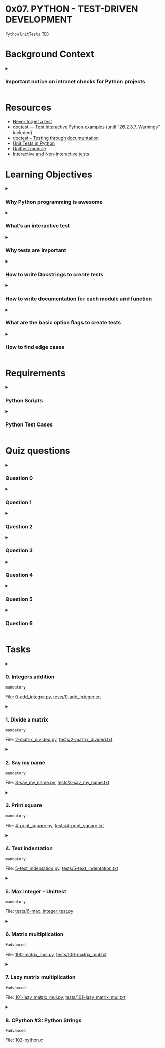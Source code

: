 # **0x07. PYTHON - TEST-DRIVEN DEVELOPMENT**
`Python` `UnitTests` `TDD`

# Background Context
<details>
<summary><h3>Important notice on intranet checks for Python projects</h3></summary>

Starting from today:
- Based on the requirements of each task, **you should always write the documentation (module(s) + function(s)) and tests first**, before you actually code anything
- The intranet checks for Python projects won’t be released before their first deadline, in order for you to focus more on TDD and think about all possible cases
- We strongly encourage you to work together on test cases, so that you don’t miss any edge case. **But not in the implementation of them!**
- **Don’t trust the user**, always think about all possible edge cases
</details>

# Resources
- [Never forget a test](https://intranet.alxswe.com/concepts/47)
- [doctest — Test interactive Python examples](https://docs.python.org/3.4/library/doctest.html) (until “26.2.3.7. Warnings” included)
- [doctest – Testing through documentation](https://pymotw.com/3/doctest/)
- [Unit Tests in Python](https://www.youtube.com/watch?v=1Lfv5tUGsn8)
- [Unittest module](https://www.youtube.com/watch?v=6tNS--WetLI)
- [Interactive and Non-interactive tests](https://mattermost.com/blog/testing-python-understanding-doctest-and-unittest/)

<!-- man or help:
- `` -->

# Learning Objectives
<details>
<summary><h3>Why Python programming is awesome</h3></summary>
</details>

<details>
<summary><h3>What’s an interactive test</h3></summary>

An interactive test in Python typically refers to a way of running code interactively and receiving immediate feedback. This is often done using interactive development environments (IDEs), Python shells, or Jupyter notebooks. Interactive testing is a helpful approach for exploring and debugging code, as it allows you to execute small code snippets and see the results without having to write a complete program.

Here are a few common ways to perform interactive testing in Python:

1. **Python REPL (Read-Eval-Print Loop)**: <br> Python comes with a built-in REPL, which allows you to enter Python code line by line and see the output immediately. You can access the Python REPL by running the `python` or `python3` command in your terminal.

   ```python
   $ python
   Python 3.8.2 (default, Feb 24 2020, 17:52:18)
   [GCC 7.3.0] on linux
   Type "help", "copyright", "credits" or "license" for more information.
   >>> print("Hello, world!")
   Hello, world!
   >>> 5 + 3
   8
   >>> exit()
   ```

2. **Jupyter Notebooks**: <br> Jupyter notebooks provide an interactive and web-based environment for writing and running Python code. You can write and execute code in cells, view the output, and add rich text, images, and explanations in between.

3. **Integrated Development Environments (IDEs)**: <br> Many Python IDEs, such as PyCharm, Visual Studio Code, and Spyder, offer interactive modes where you can run code snippets and get immediate feedback. This is often helpful for debugging and exploring code.

4. **Online Python Interpreters**: <br> Various online platforms allow you to run Python code interactively in a web browser without installing any software locally. Examples include Repl.it and Google Colab.

Interactive testing is particularly useful when you want to experiment with new ideas, test functions or algorithms, and quickly check the behavior of specific code snippets without having to create a full-fledged Python script or program. It's an essential part of the development process for many Python developers.
</details>

<details>
<summary><h3>Why tests are important</h3></summary>

Tests are an integral part of the software development process and play a crucial role in ensuring the reliability, stability, and maintainability of software systems. Here are some key reasons why tests are important in software development:

1. **Bug Detection**: <br> Tests help identify bugs, errors, and issues in the codebase. By systematically testing various parts of the software, developers can catch and fix problems before they become more significant issues in production.

2. **Quality Assurance**: <br> Testing ensures that the software meets the specified requirements and functions correctly. It helps maintain a high level of quality by verifying that the software behaves as expected under various conditions.

3. **Regression Testing**: <br> As software evolves and new features are added, there is a risk of introducing new bugs or breaking existing functionality. Regression testing, which involves re-running tests to check for unintended side effects, helps prevent these issues.

4. **Code Maintenance**: <br> Well-written tests serve as documentation for how the code is supposed to work. They make it easier for developers to understand the codebase, make changes, and refactor without introducing new problems.

5. **Collaboration**: <br> Tests enable collaboration among team members. When one developer writes tests for a particular piece of functionality, other team members can rely on those tests to understand how the code works and build upon it.

6. **Continuous Integration/Continuous Deployment (CI/CD)**: <br> Tests are a critical component of CI/CD pipelines. Automated tests ensure that code changes do not break existing functionality before they are deployed to production, thereby reducing the risk of introducing defects.

7. **Improved Productivity**: <br> While writing tests may require an initial time investment, they can save time in the long run. Bugs caught early in development are often easier and less costly to fix than those discovered later in the development lifecycle.

8. **Confidence**: <br> Having a comprehensive test suite gives developers and stakeholders confidence that the software behaves as intended. This confidence is essential for making informed decisions about releasing the software to end-users.

9. **Documentation**: <br> Tests serve as executable documentation. They provide clear examples of how various parts of the codebase are intended to be used and can help new developers understand the system faster.

10. **User Satisfaction**: <br> Thorough testing leads to a more stable and reliable software product. Users are more satisfied when they experience fewer crashes, errors, and unexpected behavior.

11. **Security**: <br> Security vulnerabilities can have severe consequences. Tests can be used to identify security issues early and ensure that security measures are effective.

In summary, tests are essential for delivering high-quality software that meets user requirements, is maintainable, and can evolve over time. They provide a safety net for developers, reduce the risk of defects in production, and contribute to overall software reliability and robustness.
</details>

<details>
<summary><h3>How to write Docstrings to create tests</h3></summary>

Docstrings are used to document Python code, providing information about a module, class, function, or method. While docstrings themselves are not used to create tests directly, they can be helpful in generating tests or ensuring that your code is testable. Here's how you can write docstrings to support testing in your Python code:

1. **Describe the Function or Method**: <br> Begin your docstring with a brief description of what the function or method does. This helps both developers and testing frameworks understand the purpose of the code.

   ```python
   def add(a, b):
       """
       Adds two numbers and returns the result.

       Parameters:
           a (int): The first number.
           b (int): The second number.

       Returns:
           int: The sum of a and b.
       """
       return a + b
   ```

2. **Document Parameters**: <br> Clearly document the function or method parameters, including their data types and any constraints or requirements. This information can help testers understand how to provide valid inputs.

3. **Document Return Values**: <br> Explain what the function or method returns and the data type of the return value. This helps testers understand what to expect from the function.

4. **Include Examples**: <br> Provide usage examples within the docstring. These examples can serve as test cases for your code.

   ```python
   def add(a, b):
       """
       Adds two numbers and returns the result.

       Parameters:
           a (int): The first number.
           b (int): The second number.

       Returns:
           int: The sum of a and b.

       Examples:
           >>> add(2, 3)
           5
           >>> add(-1, 1)
           0
       """
       return a + b
   ```

5. **Include Edge Cases**: <br> If applicable, include information about edge cases or corner cases that need to be tested.

6. **Mention Side Effects**: <br> If the function has any side effects (e.g., modifying global variables), document them in the docstring.

7. **Use Docstring Formats**: <br> There are various docstring formats, such as reStructuredText (reST) and Google-style docstrings. Pick a format that's commonly used in your project or organization.

While docstrings themselves don't create tests, they serve as valuable documentation for your code, making it easier to write tests. You can use tools like Sphinx to generate documentation from your docstrings, and testing frameworks like `doctest` can extract and execute code examples from docstrings as tests.

Here's an example of how you can use `doctest` to test code based on the examples in the docstring:

```python
import doctest

def add(a, b):
    """
    Adds two numbers and returns the result.

    Parameters:
        a (int): The first number.
        b (int): The second number.

    Returns:
        int: The sum of a and b.

    Examples:
        >>> add(2, 3)
        5
        >>> add(-1, 1)
        0
    """
    return a + b

if __name__ == "__main__":
    doctest.testmod()
```

Running this script will execute the examples in the docstring as tests and report any failures.
</details>

<details>
<summary><h3>How to write documentation for each module and function</h3></summary>

Writing documentation for each module and function in your Python code is essential for making your codebase understandable, maintainable, and usable by others (including your future self). Python has a standard way of documenting code using docstrings, and tools like Sphinx can help generate documentation in various formats (HTML, PDF, etc.). Here's how you can write documentation for modules and functions:

<br>
<h3 align="center">Writing Module Documentation:</h3>

1. **Module-Level Docstring**: <br> At the top of your module (Python file), include a module-level docstring. This docstring should describe the purpose and contents of the module. Use triple double-quotes (`"""`) for multi-line docstrings.

   ```python
   """This module provides utility functions for working with strings."""
   ```

2. **Module-level Imports**: <br> If your module imports other modules or has any global variables, include a section at the beginning of the module that lists these imports and variables, along with explanations if necessary.

<br>
<h3 align="center">Writing Function Documentation:</h3>

1. **Function-Level Docstring**: <br> For each function, include a docstring just below the function definition. The docstring should describe what the function does, its parameters (arguments), return values, and any exceptions it may raise. Use triple double-quotes for multi-line docstrings.

   ```python
   def add(a, b):
       """
       Adds two numbers.

       Args:
           a (int): The first number.
           b (int): The second number.

       Returns:
           int: The sum of a and b.
       """
       return a + b
   ```

2. **Parameters**: <br> List all parameters with their types and descriptions in the docstring. Mention whether they are required or optional.

3. **Return Values**: <br> Specify the type and description of the return value. If the function doesn't return anything (returns `None`), mention that explicitly.

4. **Raises (if applicable)**: <br> If the function can raise exceptions, list them in a "Raises" section and provide explanations.

5. **Examples**: <br> Provide usage examples of the function in the docstring. Show how to call the function and what to expect as output.

6. **Notes and Additional Information (if needed)**: <br> Include any additional information, notes, or caveats that may be helpful for users of the function.

<br>
<p align="center">※※※※※※※※※※※※</p>
<br>

<h3>Using Sphinx for Documentation Generation:</h3>

While docstrings are essential for documenting code, you can use tools like Sphinx to generate user-friendly documentation from your docstrings. Sphinx allows you to create documentation in various formats, including HTML, PDF, and more.

Here's a brief overview of how to use Sphinx:

1. Install Sphinx:

   ```
   pip install sphinx
   ```

2. Create a Sphinx Project: <br> Use the `sphinx-quickstart` command to set up a new Sphinx documentation project. This command will generate the necessary configuration files and directory structure.

3. Write ReStructuredText (RST): <br> Sphinx uses ReStructuredText (RST) as its markup language. Write your documentation in `.rst` files using RST syntax.

4. Include Python Docstrings: <br> Sphinx can automatically extract documentation from your Python docstrings. Use the `autodoc` extension to enable this feature.

5. Build Documentation: <br> Use Sphinx's `make` commands (e.g., `make html` or `make pdf`) to build the documentation in the desired format.

6. Publish: <br> Once you've built the documentation, you can publish it online or distribute it with your code.
</details>

<details>
<summary><h3>What are the basic option flags to create tests</h3></summary>
</details>

<details>
<summary><h3>How to find edge cases</h3></summary>
</details>

# Requirements
<details>
<summary><h3>Python Scripts</h3></summary>

- Allowed editors: `vi`, `vim`, `emacs`
- All your files will be interpreted/compiled on Ubuntu 20.04 LTS using python3 (version 3.8.5)
- All your files should end with a new line
- The first line of all your files should be exactly `#!/usr/bin/python3`
- A `README.md` file, at the root of the folder of this project, is mandatory
- Your code should use the pycodestyle (version `2.8.*`)
- All your files must be executable
- The length of your files will be tested using `wc`
</details>

<details>
<summary><h3>Python Test Cases</h3></summary>

- Allowed editors: `vi`, `vim`, `emacs`
- All your files should end with a new line
- All your test files should be inside a folder `tests`
- All your test files should be text files (extension: `.txt`)
- All your tests should be executed by using this command: `python3 -m doctest ./tests/*`
- All your modules should have a documentation (`python3 -c 'print(__import__("my_module").__doc__)'`)
- All your functions should have a documentation (`python3 -c 'print(__import__("my_module").my_function.__doc__)'`)
- A documentation is not a simple word, it’s a real sentence explaining what’s the purpose of the module, class or method (the length of it will be verified)
- We strongly encourage you to work together on test cases, so that you don’t miss any edge case – The Checker is checking for tests!
</details>


# Quiz questions
<details>
<summary><h3>Question 0</h3></summary>

Is this module correctly commented?
```py
#!/usr/bin/python3
import sys

""" 
    My calculation module
"""
...
```
- [x] No
- [ ] Yes

> Tips:<br>
Docstring must be before import statements
</details>

<details>
<summary><h3>Question 1</h3></summary>

Is this a standardized way to comment a function in Python?
```py
##########
# Addition function
##########
def add(a, b):
    return a + b
```
- [x] No
- [ ] Yes
</details>

<details>
<summary><h3>Question 2</h3></summary>

Is this a standardized way to comment a function in Python?
```py
"""" Addition function """
def add(a, b):
    return a + b
```
- [x] No
- [ ] Yes
</details>

<details>
<summary><h3>Question 3</h3></summary>

Is this a standardized way to comment a function in Python?
```py
def add(a, b):
    """ Addition function """
    return a + b
```
- [ ] No
- [x] Yes
</details>

<details>
<summary><h3>Question 4</h3></summary>

Based on this code, what should all the test cases be? (select multiple)
```py
def uniq(list):
    """ Returns unique values of a list """
    u_list = []
    for item in list:
        if item not in u_list:
            u_list.append(item)
    return u_list
```
- [x] list with one element (any type)
- [x] not a list argument (ex: passing a dictionary to the method)
- [x] list with twice the same element (same type)
- [x] list with more than 2 times the same element (same type)
- [x] list with 2 different element (same type)
- [x] list with multiple types (integer, string, etc…)
- [x] empty list
</details>

<details>
<summary><h3>Question 5</h3></summary>

Is this module correctly commented?
```py
#!/usr/bin/python3
""" 
    My calculation module
"""
import sys
...
```
- [ ] No
- [x] Yes
</details>

<details>
<summary><h3>Question 6</h3></summary>

Is this a standardized way to comment a function in Python?
```py
/* Addition function */
def add(a, b):
    return a + b
```
- [x] No
- [ ] Yes
</details>

# Tasks
<details>
<summary>

### 0. Integers addition
`mandatory`

File: [0-add_integer.py](), [tests/0-add_integer.txt]()
</summary>

Write a function that adds 2 integers.

-   Prototype: `def add_integer(a, b=98):`
-   `a` and `b` must be integers or floats, otherwise raise a `TypeError` exception with the message `a must be an integer` or `b must be an integer`
-   `a` and `b` must be first casted to integers if they are float
-   Returns an integer: the addition of `a` and `b`
-   You are not allowed to import any module

```bash
guillaume@ubuntu:~/0x07$ cat 0-main.py
#!/usr/bin/python3
add_integer = __import__('0-add_integer').add_integer

print(add_integer(1, 2))
print(add_integer(100, -2))
print(add_integer(2))
print(add_integer(100.3, -2))
try:
    print(add_integer(4, "School"))
except Exception as e:
    print(e)
try:
    print(add_integer(None))
except Exception as e:
    print(e)

guillaume@ubuntu:~/0x07$ ./0-main.py
3
98
100
98
b must be an integer
a must be an integer
guillaume@ubuntu:~/0x07$ python3 -m doctest -v ./tests/0-add_integer.txt | tail -2
9 passed and 0 failed.
Test passed.
guillaume@ubuntu:~/0x07$ python3 -c 'print(__import__("0-add_integer").__doc__)' | wc -l
5
guillaume@ubuntu:~/0x07$ python3 -c 'print(__import__("0-add_integer").add_integer.__doc__)' | wc -l
3
guillaume@ubuntu:~/0x07$

```
</details>

<details>
<summary>

### 1. Divide a matrix
`mandatory`

File: [2-matrix_divided.py](), [tests/2-matrix_divided.txt]()
</summary>

Write a function that divides all elements of a matrix.

-   Prototype: `def matrix_divided(matrix, div):`
-   `matrix` must be a list of lists of integers or floats, otherwise raise a `TypeError` exception with the message `matrix must be a matrix (list of lists) of integers/floats`
-   Each row of the `matrix` must be of the same size, otherwise raise a `TypeError` exception with the message `Each row of the matrix must have the same size`
-   `div` must be a number (integer or float), otherwise raise a `TypeError` exception with the message `div must be a number`
-   `div` can't be equal to `0`, otherwise raise a `ZeroDivisionError` exception with the message `division by zero`
-   All elements of the matrix should be divided by `div`, rounded to 2 decimal places
-   Returns a new matrix
-   You are not allowed to import any module

```bash
guillaume@ubuntu:~/0x07$ cat 2-main.py
#!/usr/bin/python3
matrix_divided = __import__('2-matrix_divided').matrix_divided

matrix = [
    [1, 2, 3],
    [4, 5, 6]
]
print(matrix_divided(matrix, 3))
print(matrix)

guillaume@ubuntu:~/0x07$ ./2-main.py
[[0.33, 0.67, 1.0], [1.33, 1.67, 2.0]]
[[1, 2, 3], [4, 5, 6]]
guillaume@ubuntu:~/0x07$ python3 -m doctest -v ./tests/2-matrix_divided.txt | tail -2
5 passed and 0 failed.
Test passed.
guillaume@ubuntu:~/0x07$

```

Note: you might have a different number of tests than in the above example. As usual, your tests should cover all possible cases.
</details>

<details>
<summary>

### 2. Say my name
`mandatory`

File: [3-say_my_name.py](), [tests/3-say_my_name.txt]()
</summary>

Write a function that prints `My name is <first name> <last name>`

-   Prototype: `def say_my_name(first_name, last_name=""):`
-   `first_name` and `last_name` must be strings otherwise, raise a `TypeError` exception with the message `first_name must be a string` or `last_name must be a string`
-   You are not allowed to import any module

```bash
guillaume@ubuntu:~/0x07$ cat 3-main.py
#!/usr/bin/python3
say_my_name = __import__('3-say_my_name').say_my_name

say_my_name("John", "Smith")
say_my_name("Walter", "White")
say_my_name("Bob")
try:
    say_my_name(12, "White")
except Exception as e:
    print(e)

guillaume@ubuntu:~/0x07$ ./3-main.py | cat -e
My name is John Smith$
My name is Walter White$
My name is Bob $
first_name must be a string$
guillaume@ubuntu:~/0x07$ python3 -m doctest -v ./tests/3-say_my_name.txt | tail -2
5 passed and 0 failed.
Test passed.
guillaume@ubuntu:~/0x07$

```

Note: you might have a different number of tests than in the above example. As usual, your tests should cover all possible cases.
</details>

<details>
<summary>

### 3. Print square
`mandatory`

File: [4-print_square.py](), [tests/4-print_square.txt]()
</summary>

Write a function that prints a square with the character `#`.

-   Prototype: `def print_square(size):`
-   `size` is the size length of the square
-   `size` must be an integer, otherwise raise a `TypeError` exception with the message `size must be an integer`
-   if `size` is less than `0`, raise a `ValueError` exception with the message `size must be >= 0`
-   if `size` is a float and is less than 0, raise a `TypeError` exception with the message `size must be an integer`
-   You are not allowed to import any module

```bash
guillaume@ubuntu:~/0x07$ cat 4-main.py
#!/usr/bin/python3
print_square = __import__('4-print_square').print_square

print_square(4)
print("")
print_square(10)
print("")
print_square(0)
print("")
print_square(1)
print("")
try:
    print_square(-1)
except Exception as e:
    print(e)
print("")

guillaume@ubuntu:~/0x07$ ./4-main.py
####
####
####
####

##########
##########
##########
##########
##########
##########
##########
##########
##########
##########

#

size must be >= 0

guillaume@ubuntu:~/0x07$ python3 -m doctest -v ./tests/4-print_square.txt
guillaume@ubuntu:~/0x07$

```
</details>

<details>
<summary>

### 4. Text indentation
`mandatory`

File: [5-text_indentation.py](), [tests/5-text_indentation.txt]()
</summary>

Write a function that prints a text with 2 new lines after each of these characters: `.`, `?` and `:`
- Prototype: `def text_indentation(text):`
- `text` must be a string, otherwise raise a `TypeError` exception with the message `text must be a string`
- There should be no space at the beginning or at the end of each printed line
- You are not allowed to import any module
```bash
guillaume@ubuntu:~/0x07$ cat 5-main.py
#!/usr/bin/python3
text_indentation = __import__('5-text_indentation').text_indentation

text_indentation("""Lorem ipsum dolor sit amet, consectetur adipiscing elit. \
Quonam modo? Utrum igitur tibi litteram videor an totas paginas commovere? \
Non autem hoc: igitur ne illud quidem. Fortasse id optimum, sed ubi illud: \
Plus semper voluptatis? Teneo, inquit, finem illi videri nihil dolere. \
Transfer idem ad modestiam vel temperantiam, quae est moderatio cupiditatum \
rationi oboediens. Si id dicis, vicimus. Inde sermone vario sex illa a Dipylo \
stadia confecimus. Sin aliud quid voles, postea. Quae animi affectio suum \
cuique tribuens atque hanc, quam dico. Utinam quidem dicerent alium alio \
beatiorem! Iam ruinas videres""")

guillaume@ubuntu:~/0x07$ ./5-main.py | cat -e
Lorem ipsum dolor sit amet, consectetur adipiscing elit.$
$
Quonam modo?$
$
Utrum igitur tibi litteram videor an totas paginas commovere?$
$
Non autem hoc:$
$
igitur ne illud quidem.$
$
Fortasse id optimum, sed ubi illud:$
$
Plus semper voluptatis?$
$
Teneo, inquit, finem illi videri nihil dolere.$
$
Transfer idem ad modestiam vel temperantiam, quae est moderatio cupiditatum rationi oboediens.$
$
Si id dicis, vicimus.$
$
Inde sermone vario sex illa a Dipylo stadia confecimus.$
$
Sin aliud quid voles, postea.$
$
Quae animi affectio suum cuique tribuens atque hanc, quam dico.$
$
Utinam quidem dicerent alium alio beatiorem! Iam ruinas videresguillaume@ubuntu:~/0x07$
guillaume@ubuntu:~/0x07$ python3 -m doctest -v ./tests/5-text_indentation.txt
guillaume@ubuntu:~/0x07$ 
```
</details>

<details>
<summary>

### 5. Max integer - Unittest
`mandatory`

File: [tests/6-max_integer_test.py]()
</summary>

Since the beginning you have been creating “Interactive tests”. For this exercise, you will add Unittests.

In this task, you will write unittests for the function `def max_integer(list=[]):`.
- Your test file should be inside a folder `tests`
- You have to use the [unittest module](https://docs.python.org/3.4/library/unittest.html#module-unittest)
- Your test file should be python files (extension: `.py`)
- Your test file should be executed by using this command: `python3 -m unittest tests.6-max_integer_test`
- All tests you make must be passable by the function below
- We strongly encourage you to work together on test cases, so that you don’t miss any edge case
```bash
guillaume@ubuntu:~/0x07$ cat 6-max_integer.py
#!/usr/bin/python3
"""Module to find the max integer in a list
"""


def max_integer(list=[]):
    """Function to find and return the max integer in a list of integers
        If the list is empty, the function returns None
    """
    if len(list) == 0:
        return None
    result = list[0]
    i = 1
    while i < len(list):
        if list[i] > result:
            result = list[i]
        i += 1
    return result

guillaume@ubuntu:~/0x07$ 
guillaume@ubuntu:~/0x07$ cat 6-main.py
#!/usr/bin/python3
max_integer = __import__('6-max_integer').max_integer

print(max_integer([1, 2, 3, 4]))
print(max_integer([1, 3, 4, 2]))
guillaume@ubuntu:~/0x07$
guillaume@ubuntu:~/0x07$ ./6-main.py
4
4
guillaume@ubuntu:~/0x07$
guillaume@ubuntu:~/0x07$ python3 -m unittest tests.6-max_integer_test 2>&1 | tail -1
OK
guillaume@ubuntu:~/0x07$
guillaume@ubuntu:~/0x07$ head -7 tests/6-max_integer_test.py 
#!/usr/bin/python3
"""Unittest for max_integer([..])
"""
import unittest
max_integer = __import__('6-max_integer').max_integer

class TestMaxInteger(unittest.TestCase):
guillaume@ubuntu:~/0x07$ 
```
</details>

<details>
<summary>

### 6. Matrix multiplication
`#advanced`

File: [100-matrix_mul.py](), [tests/100-matrix_mul.txt]()
</summary>

Write a function that multiplies 2 matrices:

- Read: [Matrix multiplication - only Matrix product (two matrices)](https://en.wikipedia.org/wiki/Matrix_multiplication)

- Prototype: `def matrix_mul(m_a, m_b):`

- `m_a` and `m_b` must be validated with these requirements in this order

- `m_a` and `m_b` must be an list of lists of integers or floats:

    - if `m_a` or `m_b` is not a list: raise a `TypeError` exception with the message `m_a must be a list` or `m_b must be a list`
    - if `m_a` or `m_b` is not a list of lists: raise a `TypeError` exception with the message `m_a must be a list of lists` or `m_b must be a list of lists`
    - if `m_a` or `m_b` is empty (it means: `= []` or `= [[]]`): raise a `ValueError` exception with the message `m_a can't be empty or m_b can't be empty`
    - if one element of those list of lists is not an integer or a float: raise a `TypeError` exception with the message `m_a should contain only integers or floats` or `m_b should contain only integers or floats`
    - if `m_a` or `m_b` is not a rectangle (all ‘rows’ should be of the same size): raise a `TypeError` exception with the message `each row of m_a must be of the same size` or `each row of m_b must be of the same size`
- If `m_a` and `m_b` can’t be multiplied: raise a `ValueError` exception with the message `m_a and m_b can't be multiplied`

- You are not allowed to import any module
```bash
guillaume@ubuntu:~/0x07$ cat 100-main.py
#!/usr/bin/python3
matrix_mul = __import__('100-matrix_mul').matrix_mul

print(matrix_mul([[1, 2], [3, 4]], [[1, 2], [3, 4]]))
print(matrix_mul([[1, 2]], [[3, 4], [5, 6]]))

guillaume@ubuntu:~/0x07$ ./100-main.py 
[[7, 10], [15, 22]]
[[13, 16]]
guillaume@ubuntu:~/0x07$ python3 -m doctest -v ./tests/100-matrix_mul.txt | tail -2
6 passed and 0 failed.
Test passed.
guillaume@ubuntu:~/0x07$ 
```
</details>

<details>
<summary>

### 7. Lazy matrix multiplication
`#advanced`

File: [101-lazy_matrix_mul.py](), [tests/101-lazy_matrix_mul.txt]()
</summary>

Write a function that multiplies 2 matrices by using the module [NumPy](https://numpy.org/)

To install it: `pip3 install numpy==1.15.0`
- Prototype: `def lazy_matrix_mul(m_a, m_b):`
- Test cases should be the same as `100-matrix_mul` but with new exception type/message
```bash
guillaume@ubuntu:~/0x07$ cat 101-main.py
#!/usr/bin/python3
lazy_matrix_mul = __import__('101-lazy_matrix_mul').lazy_matrix_mul

print(lazy_matrix_mul([[1, 2], [3, 4]], [[1, 2], [3, 4]]))
print(lazy_matrix_mul([[1, 2]], [[3, 4], [5, 6]]))

guillaume@ubuntu:~/0x07$ ./101-main.py 
[[ 7 10]
 [15 22]]
[[13 16]]
guillaume@ubuntu:~/0x07$ python3 -m doctest -v ./tests/101-lazy_matrix_mul.txt 
guillaume@ubuntu:~/0x07$ 
```
</details>

<details>
<summary>

### 8. CPython #3: Python Strings
`#advanced`

File: [102-python.c]()
</summary>

Create a function that prints Python strings.
- Prototype: `void print_python_string(PyObject *p);`
- Format: see example
- If `p` is not a valid string, print an error message (see example)
- Read: [Unicode HOWTO](https://docs.python.org/3.4/howto/unicode.html)

About:
- Python version: 3.4
- You are allowed to use the C standard library
- Your shared library will be compiled with this command line: `gcc -shared -Wl,-soname,libPython.so -o libPython.so -fPIC -I/usr/include/python3.4 102-python.c`

```bash
julien@ubuntu:~/0x07. Pyhton Strings$ cat 102-tests.py
import ctypes

lib = ctypes.CDLL('./libPython.so')
lib.print_python_string.argtypes = [ctypes.py_object]
s = "The spoon does not exist"
lib.print_python_string(s)
s = "ложка не существует"
lib.print_python_string(s)
s = "La cuillère n'existe pas"
lib.print_python_string(s)
s = "勺子不存在"
lib.print_python_string(s)
s = "숟가락은 존재하지 않는다."
lib.print_python_string(s)
s = "スプーンは存在しない"
lib.print_python_string(s)
s = b"The spoon does not exist"
lib.print_python_string(s)
julien@ubuntu:~/0x07. Pyhton Strings$ gcc -shared -Wl,-soname,libPython.so -o libPython.so -fPIC -I/usr/include/python3.4 102-python.c
julien@ubuntu:~/0x07. Pyhton Strings$ python3 ./102-tests.py
[.] string object info
  type: compact ascii
  length: 24
  value: The spoon does not exist
[.] string object info
  type: compact unicode object
  length: 19
  value: ложка не существует
[.] string object info
  type: compact unicode object
  length: 24
  value: La cuillère n'existe pas
[.] string object info
  type: compact unicode object
  length: 5
  value: 勺子不存在
[.] string object info
  type: compact unicode object
  length: 14
  value: 숟가락은 존재하지 않는다.
[.] string object info
  type: compact unicode object
  length: 10
  value: スプーンは存在しない
[.] string object info
  [ERROR] Invalid String Object
julien@ubuntu:~/0x07. Pyhton Strings$ 
```
</details>